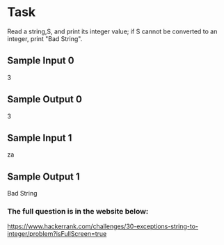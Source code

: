 # Task
Read a string,S, and print its integer value; if S cannot be converted to an integer, print "Bad String".

## Sample Input 0
3
## Sample Output 0
3
## Sample Input 1
za
## Sample Output 1
Bad String

### The full question is in the website below:
https://www.hackerrank.com/challenges/30-exceptions-string-to-integer/problem?isFullScreen=true
